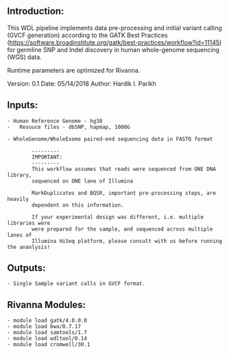 
## Introduction:  
This WDL pipeline implements data pre-processing and initial variant calling (GVCF generation) according to the 
GATK Best Practices (https://software.broadinstitute.org/gatk/best-practices/workflow?id=11145) for 
germline SNP and Indel discovery in human whole-genome sequencing (WGS) data. 

Runtime parameters are optimized for Rivanna.

Version: 0.1
Date: 05/14/2018
Author: Hardik I. Parikh

## Inputs:
	- Human Reference Genome - hg38
	-	Resouce files - dbSNP, hapmap, 1000G

	- WholeGenome/WholeExome paired-end sequencing data in FASTQ format

			---------
			IMPORTANT:  
			---------
			This workflow assumes that reads were sequenced from ONE DNA library,
			sequenced on ONE lane of Illumina

			MarkDuplicates and BQSR, important pre-processing steps, are heavily 
			dependent on this information. 

			If your experimental design was different, i.e. multiple libraries were
			were prepared for the sample, and sequenced across multiple lanes of 
			Illumina HiSeq platform, please consult with us before running the ananlysis!


## Outputs:
	- Single Sample variant calls in GVCF format. 


## Rivanna Modules:
	- module load gatk/4.0.0.0
	- module load bwa/0.7.17
	- module load samtools/1.7
	- module load wdltool/0.14
	- module load cromwell/30.1
